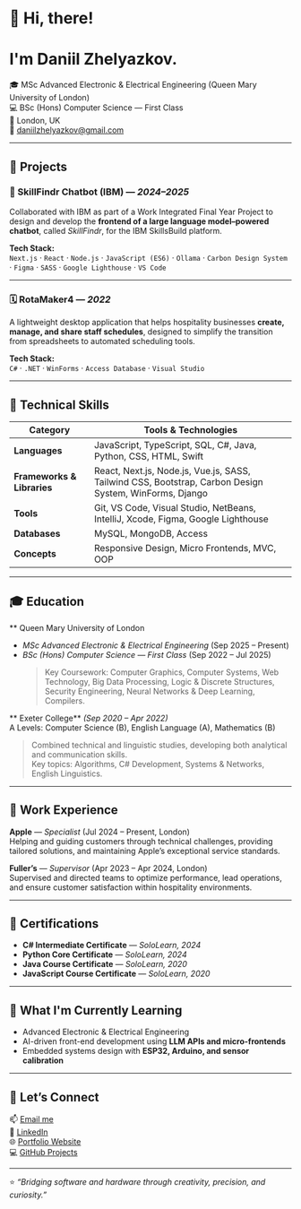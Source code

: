 # 👋 Hi, there!
# I'm Daniil Zhelyazkov.

🎓 MSc Advanced Electronic & Electrical Engineering (Queen Mary University of London)  
💻 BSc (Hons) Computer Science — First Class  
📍 London, UK  
📧 [daniilzhelyazkov@gmail.com](mailto:daniilzhelyazkov@gmail.com)  

---

## 🚀 Projects

### 💬 SkillFindr Chatbot (IBM) — *2024–2025*
Collaborated with IBM as part of a Work Integrated Final Year Project to design and develop the **frontend of a large language model–powered chatbot**, called *SkillFindr*, for the IBM SkillsBuild platform.

**Tech Stack:**  
`Next.js` · `React` · `Node.js` · `JavaScript (ES6)` · `Ollama` · `Carbon Design System` · `Figma` · `SASS` · `Google Lighthouse` · `VS Code`

---

### 🗓️ RotaMaker4 — *2022*
A lightweight desktop application that helps hospitality businesses **create, manage, and share staff schedules**, designed to simplify the transition from spreadsheets to automated scheduling tools.

**Tech Stack:**  
`C#` · `.NET` · `WinForms` · `Access Database` · `Visual Studio`

---

## 🧠 Technical Skills

| Category | Tools & Technologies |
|-----------|---------------------|
| **Languages** | JavaScript, TypeScript, SQL, C#, Java, Python, CSS, HTML, Swift |
| **Frameworks & Libraries** | React, Next.js, Node.js, Vue.js, SASS, Tailwind CSS, Bootstrap, Carbon Design System, WinForms, Django |
| **Tools** | Git, VS Code, Visual Studio, NetBeans, IntelliJ, Xcode, Figma, Google Lighthouse |
| **Databases** | MySQL, MongoDB, Access |
| **Concepts** | Responsive Design, Micro Frontends, MVC, OOP |

---

## 🎓 Education

** Queen Mary University of London 
- *MSc Advanced Electronic & Electrical Engineering* (Sep 2025 – Present)  
- *BSc (Hons) Computer Science — First Class* (Sep 2022 – Jul 2025)  
  > Key Coursework: Computer Graphics, Computer Systems, Web Technology, Big Data Processing, Logic & Discrete Structures, Security Engineering, Neural Networks & Deep Learning, Compilers.

** Exeter College** *(Sep 2020 – Apr 2022)*  
A Levels: Computer Science (B), English Language (A), Mathematics (B)  
> Combined technical and linguistic studies, developing both analytical and communication skills.  
> Key topics: Algorithms, C# Development, Systems & Networks, English Linguistics.

---

## 💼 Work Experience

**Apple** — *Specialist* (Jul 2024 – Present, London)  
Helping and guiding customers through technical challenges, providing tailored solutions, and maintaining Apple’s exceptional service standards.

**Fuller’s** — *Supervisor* (Apr 2023 – Apr 2024, London)  
Supervised and directed teams to optimize performance, lead operations, and ensure customer satisfaction within hospitality environments.

---

## 🏅 Certifications

- **C# Intermediate Certificate** — *SoloLearn, 2024*  
- **Python Core Certificate** — *SoloLearn, 2024*  
- **Java Course Certificate** — *SoloLearn, 2020*  
- **JavaScript Course Certificate** — *SoloLearn, 2020*

---

## 🌱 What I'm Currently Learning

- Advanced Electronic & Electrical Engineering
- AI-driven front-end development using **LLM APIs and micro-frontends**
- Embedded systems design with **ESP32, Arduino, and sensor calibration**

---

## 💬 Let’s Connect

📫 [Email me](mailto:daniilzhelyazkov@gmail.com)  
💼 [LinkedIn](https://www.linkedin.com/in/daniil-zhelyazkov/)  
🌐 [Portfolio Website]((https://dannkis.github.io/Portfolio-Website/))  
💻 [GitHub Projects](https://github.com/dannkis)

---

⭐ *“Bridging software and hardware through creativity, precision, and curiosity.”*
